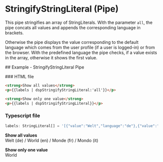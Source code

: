 # StringifyStringLiteral (Pipe)

This pipe stringifies an array of StringLiterals. With the parameter `all`, the pipe concats all values and appends the corresponding language in brackets.

Otherwise the pipe displays the value corresponding to the default language which comes from the user profile (if a user is logged-in) or from the browser. With the predefined language the pipe checks, if a value exists in the array, otherwise it shows the first value.

## Example - StringifyStringLiteral Pipe

### HTML file

```html
<strong>Show all values</strong>
<p>{{labels | dspStringifyStringLiteral:'all'}}</p>

<strong>Show only one value</strong>
<p>{{labels | dspStringifyStringLiteral}}</p>
```

### Typescript file

```ts
labels: StringLiteral[] = '[{"value":"Welt","language":"de"},{"value":"World","language":"en"},{"value":"Monde","language":"fr"},{"value":"Mondo","language":"it"}]';
```

**Show all values**<br>
Welt (de) / World (en) / Monde (fr) / Mondo (it)

**Show only one value**<br>
World
